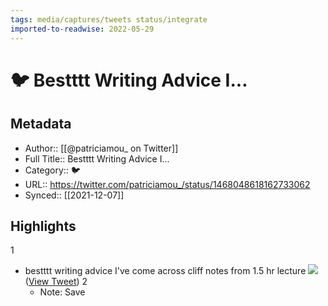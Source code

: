 ```yaml
---
tags: media/captures/tweets status/integrate
imported-to-readwise: 2022-05-29
---
```

# 🐦 Bestttt Writing Advice I...

## Metadata
- Author:: [[@patriciamou_ on Twitter]]
- Full Title:: Bestttt Writing Advice I...
- Category:: 🐦
- URL:: https://twitter.com/patriciamou_/status/1468048618162733062
- Synced:: [[2021-12-07]]

## Highlights
1
- bestttt writing advice I've come across 
  cliff notes from 1.5 hr lecture 
  ![](https://pbs.twimg.com/media/FF4nSPIXsAYMQQo.jpg) ([View Tweet](https://twitter.com/patriciamou_/status/1468048618162733062))
2
    - Note: Save
